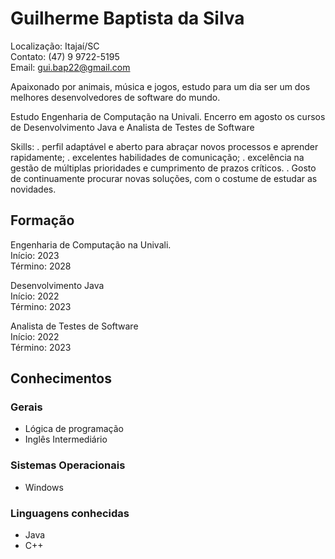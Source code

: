 # Guilherme Baptista da Silva

Localização: Itajaí/SC <br>
Contato: (47) 9 9722-5195 <br>
Email: gui.bap22@gmail.com


Apaixonado por animais, música e jogos, estudo para um dia ser um dos melhores desenvolvedores de software do mundo.

Estudo Engenharia de Computação na Univali.
Encerro em agosto os cursos de Desenvolvimento Java e Analista de Testes de Software

Skills:
. perfil adaptável e aberto para abraçar novos processos e aprender rapidamente;
. excelentes habilidades de comunicação;
. excelência na gestão de múltiplas prioridades e cumprimento de prazos críticos.
. Gosto de continuamente procurar novas soluções, com o costume de estudar as novidades.

## Formação

Engenharia de Computação na Univali.
<br>Início: 2023
<br>Término: 2028

Desenvolvimento Java
<br>Início: 2022
<br>Término: 2023

Analista de Testes de Software
<br>Início: 2022
<br>Término: 2023

## Conhecimentos

### Gerais
* Lógica de programação <br>
* Inglês Intermediário

### Sistemas Operacionais
* Windows


### Linguagens conhecidas
* Java <br>
* C++ <br>
